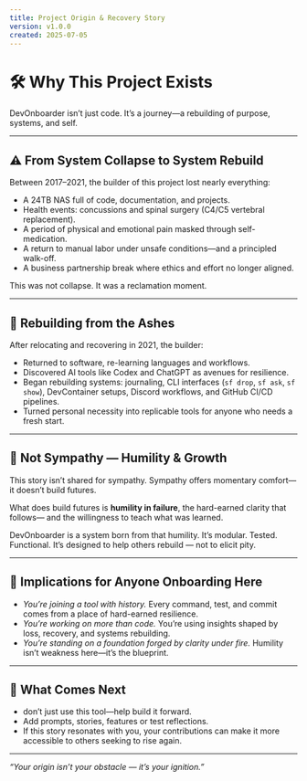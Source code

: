 ```yaml
---
title: Project Origin & Recovery Story
version: v1.0.0
created: 2025-07-05
---
```


# 🛠️ Why This Project Exists

DevOnboarder isn’t just code. It’s a journey—a rebuilding of purpose, systems, and self.

---

## ⚠️ From System Collapse to System Rebuild

Between 2017–2021, the builder of this project lost nearly everything:

-   A 24TB NAS full of code, documentation, and projects.
-   Health events: concussions and spinal surgery (C4/C5 vertebral replacement).
-   A period of physical and emotional pain masked through self-medication.
-   A return to manual labor under unsafe conditions—and a principled walk-off.
-   A business partnership break where ethics and effort no longer aligned.

This was not collapse. It was a reclamation moment.

---

## 🔄 Rebuilding from the Ashes

After relocating and recovering in 2021, the builder:

-   Returned to software, re-learning languages and workflows.
-   Discovered AI tools like Codex and ChatGPT as avenues for resilience.
-   Began rebuilding systems: journaling, CLI interfaces (`sf drop`, `sf ask`,
    `sf show`), DevContainer setups, Discord workflows, and GitHub CI/CD pipelines.
-   Turned personal necessity into replicable tools for anyone who needs a fresh start.

---

## 🧭 Not Sympathy — Humility & Growth

This story isn’t shared for sympathy. Sympathy offers momentary comfort—it doesn’t build futures.

What does build futures is **humility in failure**, the hard-earned clarity that follows—
and the willingness to teach what was learned.

DevOnboarder is a system born from that humility. It’s modular. Tested. Functional.
It’s designed to help others rebuild — not to elicit pity.

---

## 📘 Implications for Anyone Onboarding Here

-   _You’re joining a tool with history._ Every command, test, and commit comes from a place of hard-earned resilience.
-   _You’re working on more than code._ You’re using insights shaped by loss, recovery, and systems rebuilding.
-   _You’re standing on a foundation forged by clarity under fire._ Humility isn’t weakness here—it’s the blueprint.

---

## 🚀 What Comes Next

-   don’t just use this tool—help build it forward.
-   Add prompts, stories, features or test reflections.
-   If this story resonates with you, your contributions can make it more accessible to others seeking to rise again.

---

_“Your origin isn’t your obstacle — it’s your ignition.”_
